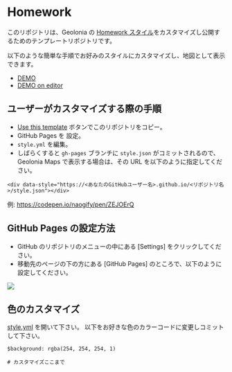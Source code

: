 # Homework

このリポジトリは、Geolonia の [Homework スタイル](https://geoloniamaps.github.io/homework)をカスタマイズし公開するためのテンプレートリポジトリです。

以下のような簡単な手順でお好みのスタイルにカスタマイズし、地図として表示できます。

* [DEMO](https://geoloniamaps.github.io/homework)
* [DEMO on editor](https://editor.geolonia.com/?style=https://geoloniamaps.github.io/homework/style.json)

## ユーザーがカスタマイズする際の手順

* [Use this template](https://github.com/geoloniamaps/homework/generate) ボタンでこのリポジトリをコピー。
* GitHub Pages を 設定。
* `style.yml` を編集。
* しばらくすると `gh-pages` ブランチに `style.json` がコミットされるので、Geolonia Maps で表示する場合は、その URL を以下のように指定してください。

```
<div data-style="https://<あなたのGitHubユーザー名>.github.io/<リポジトリ名>/style.json"></div>
```

例: https://codepen.io/naogify/pen/ZEJOErQ


## GitHub Pages の設定方法

* GitHub のリポジトリのメニューの中にある [Settings] をクリックしてください。
* 移動先のページの下の方にある [GitHub Pages] のところで、以下のように設定してください。

![](https://www.evernote.com/l/ABXqA26fEitDNZG6KDxX-Os6Qb8gciGRKSYB/image.png)



## 色のカスタマイズ

[style.yml](./style.yml) を開いて下さい。 以下をお好きな色のカラーコードに変更しコミットして下さい。

```
$background: rgba(254, 254, 254, 1)

# カスタマイズここまで
```
